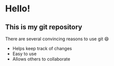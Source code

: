 # Hello!

## This is my git repository

There are several convincing reasons to use git :smile:

- Helps keep track of changes
- Easy to use
- Allows others to collaborate
